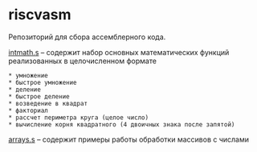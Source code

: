 # riscvasm

Репозиторий для сбора ассемблерного кода.

[intmath.s](intmath.s) – содержит набор основных математических функций реализованных в целочисленном формате

	* умножение
	* быстрое умножение
	* деление
	* быстрое деление
	* возведение в квадрат
	* факториал
	* рассчет периметра круга (целое число)
	* вычисление корня квадратного (4 двоичных знака после запятой)

[arrays.s](arrays.s) – содержит примеры работы обработки массивов с числами

